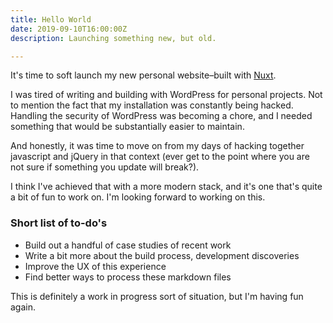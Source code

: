 ```yaml
---
title: Hello World
date: 2019-09-10T16:00:00Z
description: Launching something new, but old.

---
```

It's time to soft launch my new personal website–built with [Nuxt](https://nuxtjs.org/ "Nuxt").

I was tired of writing and building with WordPress for personal projects. Not to mention the fact that my installation was constantly being hacked. Handling the security of WordPress was becoming a chore, and I needed something that would be substantially easier to maintain.

And honestly, it was time to move on from my days of hacking together javascript and jQuery in that context (ever get to the point where you are not sure if something you update will break?).

I think I've achieved that with a more modern stack, and it's one that's quite a bit of fun to work on. I'm looking forward to working on this.

### Short list of to-do's

* Build out a handful of case studies of recent work
* Write a bit more about the build process, development discoveries
* Improve the UX of this experience
* Find better ways to process these markdown files

This is definitely a work in progress sort of situation, but I'm having fun again.